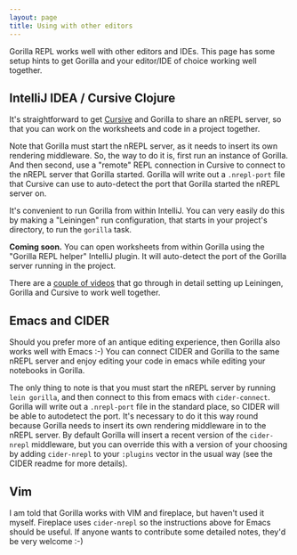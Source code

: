 ```yaml
---
layout: page
title: Using with other editors
---
```


Gorilla REPL works well with other editors and IDEs. This page has some setup hints to get Gorilla and your editor/IDE
of choice working well together.

## IntelliJ IDEA / Cursive Clojure

It's straightforward to get [Cursive](http://cursiveclojure.com) and Gorilla to share an nREPL server, so that you can
work on the worksheets and code in a project together. 

Note that Gorilla must start the nREPL server, as it needs to insert its own rendering middleware. So, the way to do it
is, first run an instance of Gorilla. And then second, use a "remote" REPL connection in Cursive to connect to the nREPL
server that Gorilla started. Gorilla will write out a `.nrepl-port` file that Cursive can use to auto-detect the port
that Gorilla started the nREPL server on.

It's convenient to run Gorilla from within IntelliJ. You can very easily do this by making a "Leiningen" run
configuration, that starts in your project's directory, to run the `gorilla` task.

**Coming soon.** You can open worksheets from within Gorilla using the "Gorilla REPL helper" IntelliJ plugin. It will
auto-detect the port of the Gorilla server running in the project.

There are a [couple of videos](/videos.html) that go through in detail setting up Leiningen, Gorilla and Cursive to
work well together.

## Emacs and CIDER

Should you prefer more of an antique editing experience, then Gorilla also works well with Emacs :-) You can connect
CIDER and Gorilla to the same nREPL server and enjoy editing your code in emacs while editing your notebooks in
Gorilla.

The only thing to note is that you must start the nREPL server by running `lein gorilla`, and then connect to
this from emacs with `cider-connect`. Gorilla will write out a `.nrepl-port` file in the standard place, so CIDER will
be able to autodetect the port. It's necessary to do it this way round because Gorilla needs to insert its own rendering
middleware in to the nREPL server. By default Gorilla will insert a recent version of the `cider-nrepl` middleware, but
you can override this with a version of your choosing by adding `cider-nrepl` to your `:plugins` vector in the usual
way (see the CIDER readme for more details).

## Vim

I am told that Gorilla works with VIM and fireplace, but haven't used it myself. Fireplace uses `cider-nrepl` so the
instructions above for Emacs should be useful. If anyone wants to contribute some detailed notes, they'd be very
welcome :-)